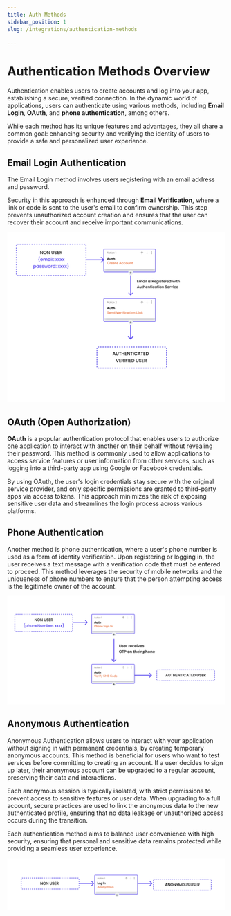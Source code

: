 ```yaml
---
title: Auth Methods
sidebar_position: 1
slug: /integrations/authentication-methods

---
```


# Authentication Methods Overview

Authentication enables users to create accounts and log into your app, establishing a secure,
verified connection. In the dynamic world of applications, users can authenticate using various
methods, including **Email Login**, **OAuth**, and **phone authentication**, among others.

While each method has its unique features and advantages, they all share a common goal: enhancing
security and verifying the identity of users to provide a safe and personalized user experience.

## Email Login Authentication

The Email Login method involves users registering with an email address and
password.

Security in this approach is enhanced through **Email Verification**,
where a link or code is sent to the user's email to confirm ownership. This step
prevents unauthorized account creation and ensures that the user can recover
their account and receive important communications.

![email-login.png](imgs/email-login.png)

## OAuth (Open Authorization)

**OAuth** is a popular authentication protocol that enables users to authorize
one
application to interact with another on their behalf without revealing their
password. This method is commonly used to allow applications to access service
features or user information from other services, such as logging into a
third-party app using Google or Facebook credentials.

By using OAuth, the user's
login credentials stay secure with the original service provider, and only
specific permissions are granted to third-party apps via access tokens. This
approach minimizes the risk of exposing sensitive user data and streamlines the
login process across various platforms.

## Phone Authentication

Another method is phone authentication, where a user's phone number is used as a
form of identity verification. Upon registering or logging in, the user receives
a text message with a verification code that must be entered to proceed. This
method leverages the security of mobile networks and the uniqueness of phone
numbers to ensure that the person attempting access is the legitimate owner of
the account.

![phone-login.png](imgs/phone-login.png)

## Anonymous Authentication

Anonymous Authentication allows users to interact with your application without
signing in with permanent credentials, by creating temporary anonymous accounts.
This method is beneficial for users who want to test services before committing
to creating an account. If a user decides to sign up later, their anonymous
account can be upgraded to a regular account, preserving their data and
interactions.

Each anonymous session is typically isolated, with strict permissions to prevent
access to sensitive features or user data. When upgrading to a full account,
secure practices are used to link the anonymous data to the new authenticated
profile, ensuring that no data leakage or unauthorized access occurs during the
transition.

Each authentication method aims to balance user convenience with high security,
ensuring that personal and sensitive data remains protected while providing a
seamless user experience. 

![anon-user.png](imgs/anon-user.png)